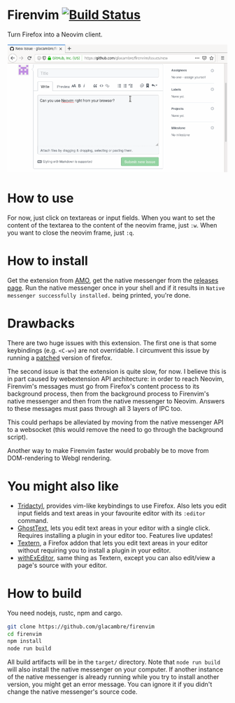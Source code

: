 # Firenvim [![Build Status](https://travis-ci.org/glacambre/firenvim.svg?branch=master)](https://travis-ci.org/glacambre/firenvim)

Turn Firefox into a Neovim client.

![Firenvim demo](firenvim.gif)

# How to use

For now, just click on textareas or input fields. When you want to set the content of the textarea to the content of the neovim frame, just `:w`. When you want to close the neovim frame, just `:q`.

# How to install

Get the extension from [AMO](https://addons.mozilla.org/en-US/firefox/addon/firenvim/), get the native messenger from the [releases page](https://github.com/glacambre/firenvim/releases). Run the native messenger once in your shell and if it results in `Native messenger successfully installed.` being printed, you're done.

# Drawbacks

There are two huge issues with this extension. The first one is that some keybindings (e.g. `<C-w>`) are not overridable. I circumvent this issue by running a [patched](https://github.com/glacambre/firefox-patches) version of firefox.

The second issue is that the extension is quite slow, for now. I believe this is in part caused by webextension API architecture: in order to reach Neovim, Firenvim's messages must go from Firefox's content process to its background process, then from the background process to Firenvim's native messenger and then from the native messenger to Neovim. Answers to these messages must pass through all 3 layers of IPC too.

This could perhaps be alleviated by moving from the native messenger API to a websocket (this would remove the need to go through the background script).

Another way to make Firenvim faster would probably be to move from DOM-rendering to Webgl rendering.

# You might also like

- [Tridactyl](https://github.com/tridactyl/tridactyl), provides vim-like keybindings to use Firefox. Also lets you edit input fields and text areas in your favourite editor with its `:editor` command.
- [GhostText](https://github.com/GhostText/GhostText), lets you edit text areas in your editor with a single click. Requires installing a plugin in your editor too. Features live updates!
- [Textern](https://github.com/jlebon/textern), a Firefox addon that lets you edit text areas in your editor without requiring you to install a plugin in your editor.
- [withExEditor](https://github.com/asamuzaK/withExEditor), same thing as Textern, except you can also edit/view a page's source with your editor.

# How to build

You need nodejs, rustc, npm and cargo.

```sh
git clone https://github.com/glacambre/firenvim
cd firenvim
npm install
node run build
```

All build artifacts will be in the `target/` directory. Note that `node run build` will also install the native messenger on your computer. If another instance of the native messenger is already running while you try to install another version, you might get an error message. You can ignore it if you didn't change the native messenger's source code.
